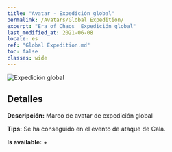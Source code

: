 ```yaml
---
title: "Avatar - Expedición global"
permalink: /Avatars/Global Expedition/
excerpt: "Era of Chaos  Expedición global"
last_modified_at: 2021-06-08
locale: es
ref: "Global Expedition.md"
toc: false
classes: wide
---
```

 ![Expedición global](/images/a/avatarFrame_201.png)

## Detalles

 **Descripción:** Marco de avatar de expedición global 

 **Tips:** Se ha conseguido en el evento de ataque de Cala. 

 **Is available:**  + 


